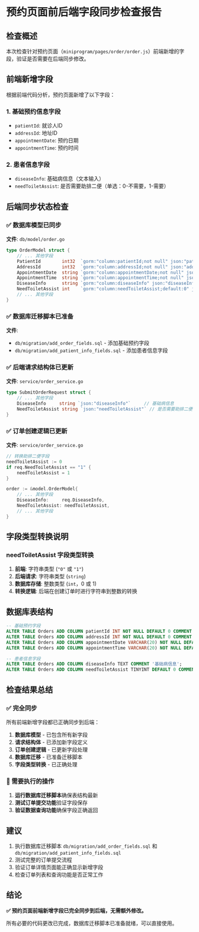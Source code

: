 # 预约页面前后端字段同步检查报告

## 检查概述
本次检查针对预约页面（`miniprogram/pages/order/order.js`）前端新增的字段，验证是否需要在后端同步修改。

## 前端新增字段
根据前端代码分析，预约页面新增了以下字段：

### 1. 基础预约信息字段
- `patientId`: 就诊人ID
- `addressId`: 地址ID  
- `appointmentDate`: 预约日期
- `appointmentTime`: 预约时间

### 2. 患者信息字段
- `diseaseInfo`: 基础病信息（文本输入）
- `needToiletAssist`: 是否需要助排二便（单选：0-不需要，1-需要）

## 后端同步状态检查

### ✅ 数据库模型已同步
**文件**: `db/model/order.go`
```go
type OrderModel struct {
    // ... 其他字段
    PatientId        int32  `gorm:"column:patientId;not null" json:"patientId"`
    AddressId        int32  `gorm:"column:addressId;not null" json:"addressId"`
    AppointmentDate  string `gorm:"column:appointmentDate;not null" json:"appointmentDate"`
    AppointmentTime  string `gorm:"column:appointmentTime;not null" json:"appointmentTime"`
    DiseaseInfo      string `gorm:"column:diseaseInfo" json:"diseaseInfo"`
    NeedToiletAssist int    `gorm:"column:needToiletAssist;default:0" json:"needToiletAssist"`
    // ... 其他字段
}
```

### ✅ 数据库迁移脚本已准备
**文件**: 
- `db/migration/add_order_fields.sql` - 添加基础预约字段
- `db/migration/add_patient_info_fields.sql` - 添加患者信息字段

### ✅ 后端请求结构体已更新
**文件**: `service/order_service.go`
```go
type SubmitOrderRequest struct {
    // ... 其他字段
    DiseaseInfo     string `json:"diseaseInfo"`     // 基础病信息
    NeedToiletAssist string `json:"needToiletAssist"` // 是否需要助排二便
}
```

### ✅ 订单创建逻辑已更新
**文件**: `service/order_service.go`
```go
// 转换助排二便字段
needToiletAssist := 0
if req.NeedToiletAssist == "1" {
    needToiletAssist = 1
}

order := &model.OrderModel{
    // ... 其他字段
    DiseaseInfo:     req.DiseaseInfo,
    NeedToiletAssist: needToiletAssist,
    // ... 其他字段
}
```

## 字段类型转换说明

### needToiletAssist 字段类型转换
1. **前端**: 字符串类型 (`"0"` 或 `"1"`)
2. **后端请求**: 字符串类型 (`string`)
3. **数据库存储**: 整数类型 (`int`，0 或 1)
4. **转换逻辑**: 后端在创建订单时进行字符串到整数的转换

## 数据库表结构
```sql
-- 基础预约字段
ALTER TABLE Orders ADD COLUMN patientId INT NOT NULL DEFAULT 0 COMMENT '就诊人ID';
ALTER TABLE Orders ADD COLUMN addressId INT NOT NULL DEFAULT 0 COMMENT '地址ID';
ALTER TABLE Orders ADD COLUMN appointmentDate VARCHAR(20) NOT NULL DEFAULT '' COMMENT '预约日期';
ALTER TABLE Orders ADD COLUMN appointmentTime VARCHAR(20) NOT NULL DEFAULT '' COMMENT '预约时间';

-- 患者信息字段
ALTER TABLE Orders ADD COLUMN diseaseInfo TEXT COMMENT '基础病信息';
ALTER TABLE Orders ADD COLUMN needToiletAssist TINYINT DEFAULT 0 COMMENT '是否需要助排二便：0-不需要，1-需要';
```

## 检查结果总结

### ✅ 完全同步
所有前端新增字段都已正确同步到后端：

1. **数据库模型** - 已包含所有新字段
2. **请求结构体** - 已添加新字段定义
3. **订单创建逻辑** - 已更新字段处理
4. **数据库迁移** - 已准备迁移脚本
5. **字段类型转换** - 已正确处理

### 🔧 需要执行的操作
1. **运行数据库迁移脚本**确保表结构最新
2. **测试订单提交功能**验证字段保存
3. **验证数据查询功能**确保字段正确返回

## 建议
1. 执行数据库迁移脚本 `db/migration/add_order_fields.sql` 和 `db/migration/add_patient_info_fields.sql`
2. 测试完整的订单提交流程
3. 验证订单详情页面能正确显示新增字段
4. 检查订单列表和查询功能是否正常工作

## 结论
**✅ 预约页面前端新增字段已完全同步到后端，无需额外修改。**

所有必要的代码更改已完成，数据库迁移脚本已准备就绪，可以直接使用。 